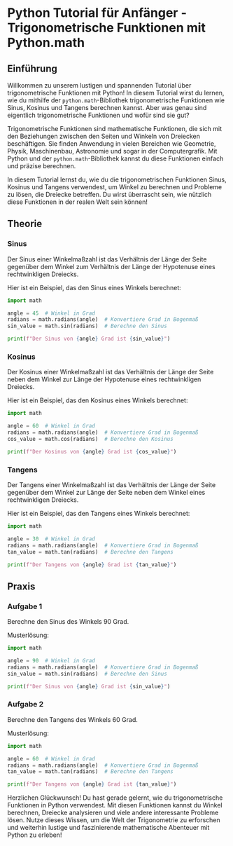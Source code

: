 # Python Tutorial für Anfänger - Trigonometrische Funktionen mit Python.math

## Einführung
Willkommen zu unserem lustigen und spannenden Tutorial über trigonometrische Funktionen mit Python! In diesem Tutorial wirst du lernen, wie du mithilfe der `python.math`-Bibliothek trigonometrische Funktionen wie Sinus, Kosinus und Tangens berechnen kannst. Aber was genau sind eigentlich trigonometrische Funktionen und wofür sind sie gut?

Trigonometrische Funktionen sind mathematische Funktionen, die sich mit den Beziehungen zwischen den Seiten und Winkeln von Dreiecken beschäftigen. Sie finden Anwendung in vielen Bereichen wie Geometrie, Physik, Maschinenbau, Astronomie und sogar in der Computergrafik. Mit Python und der `python.math`-Bibliothek kannst du diese Funktionen einfach und präzise berechnen.

In diesem Tutorial lernst du, wie du die trigonometrischen Funktionen Sinus, Kosinus und Tangens verwendest, um Winkel zu berechnen und Probleme zu lösen, die Dreiecke betreffen. Du wirst überrascht sein, wie nützlich diese Funktionen in der realen Welt sein können!

## Theorie
### Sinus
Der Sinus einer Winkelmaßzahl ist das Verhältnis der Länge der Seite gegenüber dem Winkel zum Verhältnis der Länge der Hypotenuse eines rechtwinkligen Dreiecks. 

Hier ist ein Beispiel, das den Sinus eines Winkels berechnet:

```python
import math

angle = 45  # Winkel in Grad
radians = math.radians(angle)  # Konvertiere Grad in Bogenmaß
sin_value = math.sin(radians)  # Berechne den Sinus

print(f"Der Sinus von {angle} Grad ist {sin_value}")
```

### Kosinus
Der Kosinus einer Winkelmaßzahl ist das Verhältnis der Länge der Seite neben dem Winkel zur Länge der Hypotenuse eines rechtwinkligen Dreiecks.

Hier ist ein Beispiel, das den Kosinus eines Winkels berechnet:

```python
import math

angle = 60  # Winkel in Grad
radians = math.radians(angle)  # Konvertiere Grad in Bogenmaß
cos_value = math.cos(radians)  # Berechne den Kosinus

print(f"Der Kosinus von {angle} Grad ist {cos_value}")
```

### Tangens
Der Tangens einer Winkelmaßzahl ist das Verhältnis der Länge der Seite gegenüber dem Winkel zur Länge der Seite neben dem Winkel eines rechtwinkligen Dreiecks.

Hier ist ein Beispiel, das den Tangens eines Winkels berechnet:

```python
import math

angle = 30  # Winkel in Grad
radians = math.radians(angle)  # Konvertiere Grad in Bogenmaß
tan_value = math.tan(radians)  # Berechne den Tangens

print(f"Der Tangens von {angle} Grad ist {tan_value}")
```

## Praxis
### Aufgabe 1
Berechne den Sinus des Winkels 90 Grad.

Musterlösung:

```python
import math

angle = 90  # Winkel in Grad
radians = math.radians(angle)  # Konvertiere Grad in Bogenmaß
sin_value = math.sin(radians)  # Berechne den Sinus

print(f"Der Sinus von {angle} Grad ist {sin_value}")
```

### Aufgabe 2
Berechne den Tangens des Winkels 60 Grad.

Musterlösung:

```python
import math

angle = 60  # Winkel in Grad
radians = math.radians(angle)  # Konvertiere Grad in Bogenmaß
tan_value = math.tan(radians)  # Berechne den Tangens

print(f"Der Tangens von {angle} Grad ist {tan_value}")
```

Herzlichen Glückwunsch! Du hast gerade gelernt, wie du trigonometrische Funktionen in Python verwendest. Mit diesen Funktionen kannst du Winkel berechnen, Dreiecke analysieren und viele andere interessante Probleme lösen. Nutze dieses Wissen, um die Welt der Trigonometrie zu erforschen und weiterhin lustige und faszinierende mathematische Abenteuer mit Python zu erleben!